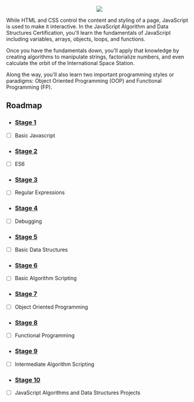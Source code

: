 <p align="center">
    <img src="https://i.postimg.cc/0yFRvh8C/image.png" />
</p>
While HTML and CSS control the content and styling of a page, JavaScript is used to make it interactive. In the JavaScript Algorithm and Data Structures Certification, you'll learn the fundamentals of JavaScript including variables, arrays, objects, loops, and functions.

Once you have the fundamentals down, you'll apply that knowledge by creating algorithms to manipulate strings, factorialize numbers, and even calculate the orbit of the International Space Station.

Along the way, you'll also learn two important programming styles or paradigms: Object Oriented Programming (OOP) and Functional Programming (FP).

## Roadmap

- ### [Stage 1](https://github.com/Kroixyz/freecodecamp-courses/blob/master/js-algorithms-and-data-structures/stage-1/README.md)
- [ ] Basic Javascript
- ### [Stage 2]()
- [ ] ES6
- ### [Stage 3]()
- [ ] Regular Expressions
- ### [Stage 4]()
- [ ] Debugging
- ### [Stage 5]()
- [ ] Basic Data Structures
- ### [Stage 6]()
- [ ] Basic Algorithm Scripting
- ### [Stage 7]()
- [ ] Object Oriented Programming
- ### [Stage 8]()
- [ ] Functional Programming
- ### [Stage 9]()
- [ ] Intermediate Algorithm Scripting
- ### [Stage 10]()
- [ ] JavaScript Algorithms and Data Structures Projects
